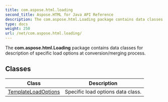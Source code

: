 ```yaml
---
title: com.aspose.html.loading
second_title: Aspose.HTML for Java API Reference
description: The com.aspose.html.Loading package contains data classes for description of specific load options at conversion/merging process
type: docs
weight: 250
url: /net/com.aspose.html.loading/
---
```

The **com.aspose.html.Loading** package contains data classes for description of specific load options at conversion/merging process.

## Classes

| Class | Description |
| --- | --- |
| [TemplateLoadOptions](./templateloadoptions/) | Specific load options data class. |
